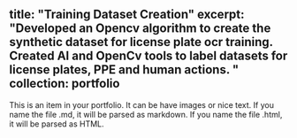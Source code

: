 title: "Training Dataset Creation"
excerpt: "Developed an Opencv algorithm to create the synthetic dataset for license plate ocr training. Created AI and OpenCv tools to label datasets for license plates, PPE and human actions.
"
collection: portfolio
---

This is an item in your portfolio. It can be have images or nice text. If you name the file .md, it will be parsed as markdown. If you name the file .html, it will be parsed as HTML.